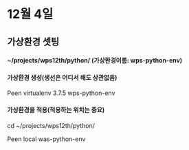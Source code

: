 # 12월 4일

## 가상환경 셋팅



#### ~/projects/wps12th/python/     (가상환경이름: wps-python-env)



#### 가상환경 생성(생선은 어디서 해도 상관없음)

Peen virtualenv 3.7.5 wps-python-env



#### 가상환경을 적용(적용하는 위치는 중요)

cd ~/projects/wps12th/python/

Peen local was-python-env